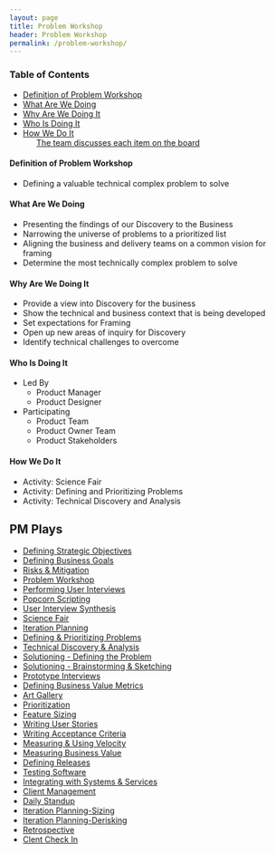 ```yaml
---
layout: page
title: Problem Workshop
header: Problem Workshop
permalink: /problem-workshop/
---
```

<div class="row">
    <div class="col-md-3">
        <div class="toc">
            <h3>Table of Contents</h3>
                <ul>
                    <li>
                        <a href="#PW-Definition">
                            Definition of Problem Workshop
                        </a>
                    </li>
                    <li>
                        <a href="#PW-What">
                            What Are We Doing
                        </a>
                    </li>
                    <li>
                        <a href="#PW-Why">
                            Why Are We Doing It
                        </a>
                    </li>
                    <li>
                        <a href="#PW-Who">
                            Who Is Doing It
                        </a>
                    </li>
                    <li>
                        <a href="#PW-How">
                            How We Do It
                        </a>
                        <ul>
                            <a href="#PW-Board">
                                The team discusses each item on the board
                            </a>
                        </ul>
                    </li>
                   </ul>
        </div>
    </div>
    <div class="col-md-6">
        <h4 class="PW-Definition" id="PW-Definition">
            Definition of Problem Workshop
        </h4>
		<ul>
			<li>Defining a valuable technical complex problem to solve</li>
		</ul>
        <h4 class="PW-What" id="PW-What">
            What Are We Doing
        </h4>
	<ul>
        <li>Presenting the findings of our Discovery to the Business</li>
        <li>Narrowing the universe of problems to a prioritized list</li>
        <li>Aligning the business and delivery teams on a common vision for framing</li>
        <li>Determine the most technically complex problem to solve</li>
	</ul>
        <h4 class="PW-Why" id="PW-Why">
            Why Are We Doing It
        </h4>
            <ul>
                <li>Provide a view into Discovery for the business</li>
                <li>Show the technical and business context that is being developed </li>
                <li>Set expectations for Framing</li>
                <li>Open up new areas of inquiry for Discovery</li>
                <li>Identify technical challenges to overcome</li>
	        </ul>
        <h4 class="PW-Who" id="PW-Who">
            Who Is Doing It
        </h4>
            <ul>
                <li>Led By
    	            <ul>
        	            <li>Product Manager</li>
                      <li>Product Designer</li>
    	            </ul>
                 </li>
                <li>Participating
    	            <ul>
                        <li>Product Team </li>
                        <li>Product Owner Team</li>
                        <li>Product Stakeholders</li>
                    </ul>
               </li>
            </ul>
        <h4 class="PW-How" id="PW-How">
            How We Do It
        </h4>
            <ul>
                <li>Activity: Science Fair</li>
                <li>Activity: Defining and Prioritizing Problems</li>
                <li>Activity: Technical Discovery and Analysis</li>
            </ul>
        </div>
    </div>
    <div class="col-md-3">
        <div class="sideLinks">
            <h2>PM Plays</h2>
                <ul>
                    <li><a href="{{ site.baseurl }}/strategic-objectives">Defining Strategic Objectives</a></li>
                    <li><a href="{{ site.baseurl }}/business-goals">Defining Business Goals</a></li>
                    <li><a href="{{ site.baseurl }}/risks-mitigation">Risks &amp; Mitigation</a></li>
                    <li><a href="{{ site.baseurl }}/problem-workshop">Problem Workshop</a></li>
                    <li><a href="{{ site.baseurl }}/user-interviews">Performing User Interviews</a></li>
                    <li><a href="{{ site.baseurl }}/popcorn-scripting">Popcorn Scripting</a></li>
                    <li><a href="{{ site.baseurl }}/interview-synthesis">User Interview Synthesis</a></li>
                    <li><a href="{{ site.baseurl }}/science-fair">Science Fair</a></li>
                    <li><a href="{{ site.baseurl }}/iteration-planning">Iteration Planning</a></li>
                    <li><a href="{{ site.baseurl }}/defining-problems">Defining &amp; Prioritizing Problems</a></li>
                    <li><a href="{{ site.baseurl }}/technical-discovery">Technical Discovery &amp; Analysis</a></li>
                    <li><a href="{{ site.baseurl }}/solutioning-problem">Solutioning - Defining the Problem</a></li>
                    <li><a href="{{ site.baseurl }}/solutioning-sketching">Solutioning - Brainstorming &amp; Sketching</a></li>
                    <li><a href="{{ site.baseurl }}/prototype-interviews">Prototype Interviews</a></li>
                    <li><a href="{{ site.baseurl }}/business-metrics">Defining Business Value Metrics</a></li>
                    <li><a href="{{ site.baseurl }}/art-gallery">Art Gallery</a></li>
                    <li><a href="{{ site.baseurl }}/prioritization">Prioritization</a></li>
                    <li><a href="{{ site.baseurl }}/feature-sizing">Feature Sizing</a></li>
                    <li><a href="{{ site.baseurl }}/user-stories">Writing User Stories</a></li>
                    <li><a href="{{ site.baseurl }}/acceptance-criteria">Writing Acceptance Criteria</a></li>
                    <li><a href="{{ site.baseurl }}/measuring-velocity">Measuring &amp; Using Velocity</a></li>
                    <li><a href="{{ site.baseurl }}/measuring-value">Measuring Business Value</a></li>
                    <li><a href="{{ site.baseurl }}/defining-releases">Defining Releases</a></li>
                    <li><a href="{{ site.baseurl }}/testing-software">Testing Software</a></li>
                    <li><a href="{{ site.baseurl }}/system-services">Integrating with Systems &amp; Services</a></li>
                    <li><a href="{{ site.baseurl }}/client-management">Client Management</a></li>
                    <li><a href="{{ site.baseurl }}/daily-standup">Daily Standup</a></li>
                    <li><a href="{{ site.baseurl }}/iteration-sizing">Iteration Planning-Sizing</a></li>
                    <li><a href="{{ site.baseurl }}/iteration-derisking">Iteration Planning-Derisking</a></li>
                    <li><a href="{{ site.baseurl }}/retrospective">Retrospective</a></li>
                    <li><a href="{{ site.baseurl }}/check-in">Clent Check In</a></li>
                </ul>
          </div>
    </div>
</div>
